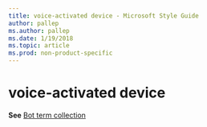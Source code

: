 ```yaml
---
title: voice-activated device - Microsoft Style Guide
author: pallep
ms.author: pallep
ms.date: 1/19/2018
ms.topic: article
ms.prod: non-product-specific
---
```


# voice-activated device

**See** [Bot term collection](/style-guide/a-z-word-list-term-collections/term-collections/bot-terms)
